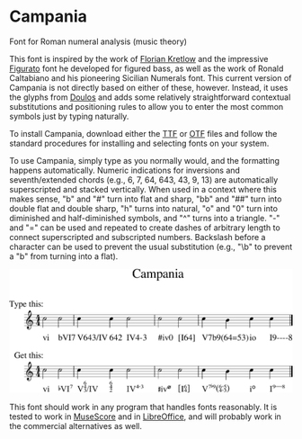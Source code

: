 # Campania
Font for Roman numeral analysis (music theory)

This font is inspired by the work of [Florian Kretlow](https://github.com/fkretlow)
and the impressive [Figurato](https://github.com/fkretlow/figurato) font he developed for figured bass,
as well as the work of Ronald Caltabiano and his pioneering Sicilian Numerals font.
This current version of Campania is not directly based on either of these, however.
Instead, it uses the glyphs from [Doulos](https://software.sil.org/doulos/)
and adds some relatively straightforward contextual substitutions and positioning rules
to allow you to enter the most common symbols just by typing naturally.

To install Campania, download either the [TTF](Campania.ttf?raw=true) or [OTF](Campania.otf?raw=true) files
and follow the standard procedures for installing and selecting fonts on your system.

To use Campania, simply type as you normally would, and the formatting happens automatically.
Numeric indications for inversions and seventh/extended chords (e.g., 6, 7, 64, 643, 43, 9, 13)
are automatically superscripted and stacked vertically.
When used in a context where this makes sense,
"b" and "#" turn into flat and sharp,
"bb" and "##" turn into double flat and double sharp,
"h" turns into natural,
"o" and "0" turn into diminished and half-diminished symbols,
and "^" turns into a triangle.
"-" and "=" can be used and repeated to create dashes of arbitrary length
to connect superscripted and subscripted numbers.
Backslash before a character can be used to prevent the usual substitution
(e.g., "\b" to prevent a "b" from turning into a flat).

![Campania](Campania.png?raw=true)

This font should work in any program that handles fonts reasonably.
It is tested to work in [MuseScore](https://musescore.org) and in [LibreOffice](https://www.libreoffice.org/),
and will probably work in the commercial alternatives as well.
